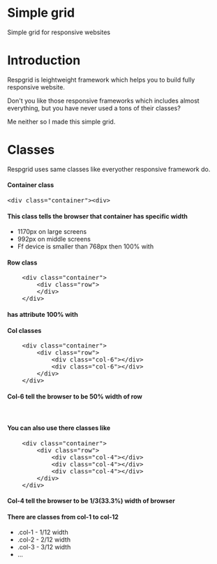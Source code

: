 Simple grid
=========

Simple grid for responsive websites

<h1>Introduction</h1>
<p>Respgrid is leightweight framework which helps you to build fully responsive website.</p>
<p>Don't you like those responsive frameworks which includes almost everything, but you have never used a tons of their classes?</p>
<p>Me neither so I made this simple grid.</p>

<h1>Classes</h1>
<p>Respgrid uses same classes like everyother responsive framework do.</p>

<h4>Container class</h4>
<pre>&lt;div class="container"&gt;&lt;div&gt;</pre> 
<h4>This class tells the browser that container has specific width</h4>

<ul>
	<li>1170px on large screens</li>
	<li>992px on middle screens</li>
	<li>Ff device is smaller than 768px then 100% with</li>
</ul>

<h4>Row class</h4>
<pre>
	&lt;div class="container"&gt;
		&lt;div class="row"&gt;
		&lt;/div&gt;
	&lt;/div&gt;
</pre>
<h4>has attribute 100% with</h4>

<h4>Col classes</h4>
<pre>
	&lt;div class="container">
		&lt;div class="row">
			&lt;div class="col-6">&lt;/div&gt;
			&lt;div class="col-6">&lt;/div&gt;
		&lt;/div&gt;
	&lt;/div&gt;
</pre>
<h4>Col-6 tell the browser to be 50% width of row</h4>
<br>
<h4>You can also use there classes like</h4>
<pre>
	&lt;div class="container"&gt;
		&lt;div class="row"&gt;
			&lt;div class="col-4">&lt;/div&gt;
			&lt;div class="col-4">&lt;/div&gt;
			&lt;div class="col-4">&lt;/div&gt;
		&lt;/div&gt;
	&lt;/div&gt;
</pre>
<h4>Col-4 tell the browser to be 1/3(33.3%) width of browser</h4>
<h4>There are classes from col-1 to col-12</h4>
<ul>
	<li>.col-1 - 1/12 width</li>
	<li>.col-2 - 2/12 width</li>
	<li>.col-3 - 3/12 width</li>
	<li>...</li>
</ul>









